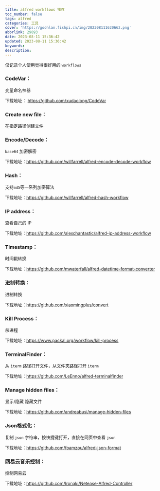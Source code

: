 ```yaml
---
title: alfred workflows 推荐
toc_number: false
tags: alfred
categories: 工具
cover: 'https://goohlan.fishpi.cn/img/202308111620662.png'
abbrlink: 29093
date: 2023-08-11 15:36:42
updated: 2023-08-11 15:36:42
keywords:
description:
---
```


仅记录个人使用觉得很好用的 `workflows`

### CodeVar：

变量命名神器

下载地址： https://github.com/xudaolong/CodeVar

### Create new file：

在指定路径创建文件

### Encode/Decode：

`base64` 加密解密

下载地址：https://github.com/willfarrell/alfred-encode-decode-workflow

### Hash：

支持`md5`等一系列加密算法

下载地址：https://github.com/willfarrell/alfred-hash-workflow

### IP address：

查看自己的 IP

下载地址：https://github.com/alexchantastic/alfred-ip-address-workflow

### Timestamp：

时间戳转换

下载地址：https://github.com/mwaterfall/alfred-datetime-format-converter

### 进制转换：

进制转换

下载地址：https://github.com/xiaomingplus/convert

### Kill Process：

杀进程

下载地址：https://www.packal.org/workflow/kill-process

### TerminalFinder：

从 `iterm` 路径打开文件，从文件夹路径打开 `iterm`

下载地址：https://github.com/LeEnno/alfred-terminalfinder

### Manage hidden files：

显示/隐藏 隐藏文件

下载地址：https://github.com/andreabusi/manage-hidden-files

### Json格式化：

复制 `json` 字符串，按快捷键打开，直接在网页中查看 `json`

下载地址：https://github.com/foamzou/alfred-json-format

### 网易云音乐控制：

控制网易云

下载地址：https://github.com/Ironaki/Netease-Alfred-Controller

